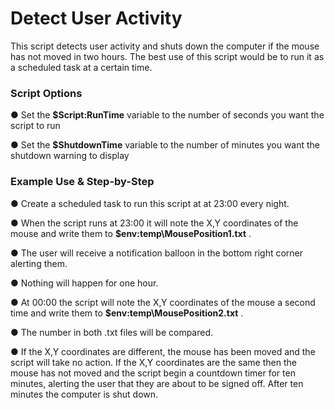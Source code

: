 # Detect User Activity

This script detects user activity and shuts down the computer if the mouse has not moved in two hours. 
The best use of this script would be to run it as a scheduled task at a certain time.

### Script Options

 ● Set the **$Script:RunTime** variable to the number of seconds you want the script to run

 ● Set the **$ShutdownTime** variable to the number of minutes you want the shutdown warning to display

### Example Use & Step-by-Step

 ● Create a scheduled task to run this script at at 23:00 every night.

 ● When the script runs at 23:00 it will note the X,Y coordinates of the mouse and write them to **$env:temp\MousePosition1.txt** .

 ● The user will receive a notification balloon in the bottom right corner alerting them.

 ● Nothing will happen for one hour.

 ● At 00:00 the script will note the X,Y coordinates of the mouse a second time and write them to **$env:temp\MousePosition2.txt** .

 ● The number in both .txt files will be compared. 

 ● If the X,Y coordinates are different, the mouse has been moved and the script will take no action. If the X,Y coordinates are the same then the mouse has not moved and the script begin a countdown timer for ten minutes, alerting the user that they are about to be signed off. After ten minutes the computer is shut down.
